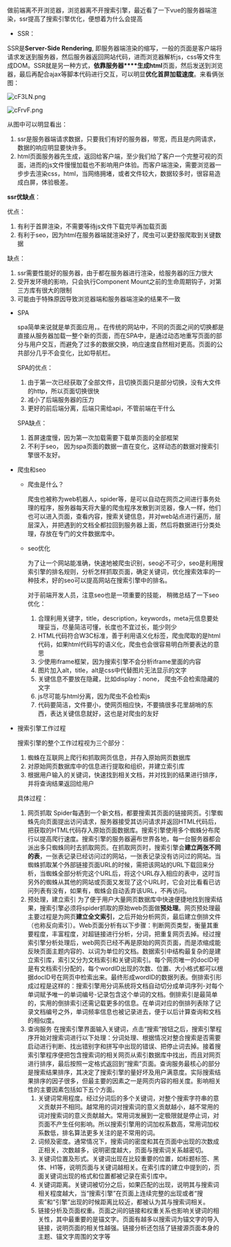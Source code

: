 做前端离不开浏览器，浏览器离不开搜索引擎，最近看了一下vue的服务器端渲染，ssr提高了搜索引擎优化，便想着为什么会提高

+ SSR：

SSR是**Server-Side Rendering**, 即服务器端渲染的缩写，一般的页面是客户端将请求发送到服务器，然后服务器返回网站代码，进而浏览器解析js，css等文件生成DOM。SSR就是另一种方式，**依靠服务器****生成html**页面，然后发送到浏览器，最后再配合ajax等脚本代码进行交互，可以明显**优化首屏加载速度**。来看俩张图：

![cF3LN.png](https://ww1.yunjiexi.club/2020/03/09/cF3LN.png)

![cFrvF.png](https://ww1.yunjiexi.club/2020/03/09/cFrvF.png)

从图中可以明显看出：

1. ssr是服务器端请求数据，只要我们有好的服务器，带宽，而且是内网请求，数据的响应明显要快许多。
2. html页面服务器先生成，返回给客户端，至少我们给了客户一个完整可视的页面，进而的js文件慢慢加载也不影响用户体验。而客户端渲染，需要浏览器一步步去渲染css，html，当网络拥堵，或者文件较大，数据较多时，很容易造成白屏，体验极差。

**ssr优缺点**：

优点：

1. 有利于首屏渲染，不需要等待js文件下载完毕再加载页面
2. 有利于seo，因为html在服务器端就渲染好了，爬虫可以更舒服爬取到关键数据

缺点：

1. ssr需要性能好的服务器，由于都在服务器进行渲染，给服务器的压力很大
2. 受开发环境的影响，只会执行Component Mount之前的生命周期钩子，对第三方库有很大的限制
3. 可能由于特殊原因导致浏览器端和服务器端渲染的结果不一致

+ SPA

    spa简单来说就是单页面应用，。在传统的网站中，不同的页面之间的切换都是直接从服务器加载一整个新的页面，而在SPA中，是通过动态地重写页面的部分与用户交互，而避免了过多的数据交换，响应速度自然相对更高。页面的公共部分几乎不会变化，比如导航栏。

    SPA的优点：

    1. 由于第一次已经获取了全部文件，且切换页面只是部分切换，没有大文件的http，所以页面切换很快
    2. 减小了后端服务器的压力
    3. 更好的前后端分离，后端只需给api，不管前端在干什么

    SPA缺点：

    1. 首屏速度慢，因为第一次加载需要下载单页面的全部框架
    2. 不利于seo， 因为spa页面的数据一直在变化，这样动态的数据对搜索引擎很不友好。

+ 爬虫和seo

    + 爬虫是什么？

        爬虫也被称为web机器人，spider等，是可以自动在网页之间进行事务处理的程序，服务器每天将大量的爬虫程序发散到浏览器，像人一样，他们也可以进入页面，查看内容，搜索关键信息，并对web站点进行遍历，层层深入，并把遇到的文档全都拉回到服务器上面，然后将数据进行分类处理，存放在专门的文件数据库中。

    + seo优化

        为了让一个网站能准确，快速地被爬虫识别，seo必不可少，seo是利用搜索引擎的排名规则，分析怎样抓取页面，确定关键词，优化搜索效率的一种技术，好的seo可以提高网站在搜索引擎中的排名。

        对于前端开发人员，注意seo也是一项重要的技能， 稍微总结了一下seo优化：

        1. 合理利用关键字，title，description，keywords，meta元信息要处理妥当，尽量简洁可懂，长度也不宜过长，能少则少
        2. HTML代码符合W3C标准，善于利用语义化标签，爬虫爬取的是html代码，如果html代码写的语义化，爬虫也会很容易明白所要表达的意思
        3. 少使用iframe框架，因为搜索引擎不会分析iframe里面的内容
        4. 图片加入alt，title，alt是css中代替图片无法显示的文字
        5. 关键信息不要放在隐藏，比如display：none， 爬虫不会检索隐藏的文字
        6. js尽可能与html分离，因为爬虫不会检索js
        7. 代码要简洁，文件要小，使网页相应快，不要搞很多花里胡哨的东西，表达关键信息就好，这也是对爬虫的友好

+ 搜索引擎工作过程

    搜索引擎的整个工作过程视为三个部分：

    1. 蜘蛛在互联网上爬行和抓取网页信息，并存入原始网页数据库
    2. 对原始网页数据库中的信息进行提取和组织，并建立索引库
    3. 根据用户输入的关键词，快速找到相关文档，并对找到的结果进行排序，并将查询结果返回给用户

    具体过程：

    1. 网页抓取
        Spider每遇到一个新文档，都要搜索其页面的链接网页。引擎蜘蛛先向页面提出访问请求，服务器接受其访问请求并返回HTML代码后，把获取的HTML代码存入原始页面数据库。搜索引擎使用多个蜘蛛分布爬行以提高爬行速度。搜索引擎的服务器遍布世界各地，每一台服务器都会派出多只蜘蛛同时去抓取网页。在抓取网页时，搜索引擎会**建立两张不同的表**，一张表记录已经访问过的网站，一张表记录没有访问过的网站。当蜘蛛抓取某个外部链接页面URL的时候，需把该网站的URL下载回来分析，当蜘蛛全部分析完这个URL后，将这个URL存入相应的表中，这时当另外的蜘蛛从其他的网站或页面又发现了这个URL时，它会对比看看已访问列表有没有，如果有，蜘蛛会自动丢弃该URL，不再访问。
    2. 预处理，建立索引
        为了便于用户大量网页数据库中快速便捷地找到搜索结果，搜索引擎必须将spider抓取的原始web页面做**预处理**。网页预处理最主要过程是为网页**建立全文索引**，之后开始分析网页，最后建立倒排文件（也称反向索引）。Web页面分析有以下步骤：判断网页类型，衡量其重要程度，丰富程度，对超链接进行分析，分词，把重复网页去掉。经过搜索引擎分析处理后，web网页已经不再是原始的网页页面，而是浓缩成能反映页面主题内容的、以词为单位的文档。数据索引中结构最复杂的是建立索引库，索引又分为文档索引和关键词索引。每个网页唯一的docID号是有文档索引分配的，每个wordID出现的次数、位置、大小格式都可以根据docID号在网页中检索出来。最终形成wordID的数据列表。倒排索引形成过程是这样的：搜索引擎用分词系统将文档自动切分成单词序列-对每个单词赋予唯一的单词编号-记录包含这个单词的文档。倒排索引是最简单的，实用的倒排索引还需记载更多的信息。在单词对应的倒排列表除了记录文档编号之外，单词频率信息也被记录进去，便于以后计算查询和文档的相似度。
    3. 查询服务
        在搜索引擎界面输入关键词，点击“搜索”按钮之后，搜索引擎程序开始对搜索词进行以下处理：分词处理、根据情况对整合搜索是否需要启动进行判断、找出错别字和拼写中出现的错误、把停止词去掉。接着搜索引擎程序便把包含搜索词的相关网页从索引数据库中找出，而且对网页进行排序，最后按照一定格式返回到“搜索”页面。查询服务最核心的部分是搜索结果排序，其决定了搜索引擎的量好坏及用户满意度。实际搜索结果排序的因子很多，但最主要的因素之一是网页内容的相关度。影响相关性的主要因素包括如下五个方面。
        1. 关键词常用程度。经过分词后的多个关键词，对整个搜索字符串的意义贡献并不相同。越常用的词对搜索词的意义贡献越小，越不常用的词对搜索词的意义贡献越大。常用词发展到一定极限就是停止词，对页面不产生任何影响。所以搜索引擎用的词加权系数高，常用词加权系数低，排名算法更多关注的是不常用的词。
        2. 词频及密度。通常情况下，搜索词的密度和其在页面中出现的次数成正相关，次数越多，说明密度越大，页面与搜索词关系越密切。
        3. 关键词位置及形式。关键词出现在比较重要的位置，如标题标签、黑体、H1等，说明页面与关键词越相关。在索引库的建立中提到的，页面关键词出现的格式和位置都被记录在索引库中。
        4. 关键词距离。关键词被切分之后，如果匹配的出现，说明其与搜索词相关程度越大，当“搜索引擎”在页面上连续完整的出现或者“搜索”和“引擎”出现的时候距离比较近，都被认为其与搜索词相关。
        5. 链接分析及页面权重。页面之间的链接和权重关系也影响关键词的相关性，其中最重要的是锚文字。页面有越多以搜索词为锚文字的导入链接，说明页面的相关性越强。链接分析还包括了链接源页面本身的主题、锚文字周围的文字等

    

    

    

    

    

    
